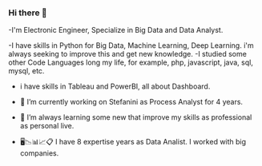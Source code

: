 ### Hi there 👋

-I'm Electronic Engineer, Specialize in Big Data and Data Analyst.

-I have skills in Python for Big Data, Machine Learning, Deep Learning. i'm always seeking to improve this and get new knowledge.
-I studied some other Code Languages long my life, for example, php, javascript, java, sql, mysql, etc.
- i have skills in Tableau and PowerBI, all about Dashboard.

- 🔭 I’m currently working on Stefanini as Process Analyst for 4 years.
- 🌱 I’m always learning some new that improve my skills as professional as personal live.
- 🖥️📉📊📈📋 I have 8 expertise years as Data Analist. I worked with big companies.


<!--
**ingvamartinez/ingvamartinez** is a ✨ _special_ ✨ repository because its `README.md` (this file) appears on your GitHub profile.

Here are some ideas to get you started:

- 🔭 I’m currently working on ...
- 🌱 I’m currently learning ...
- 👯 I’m looking to collaborate on ...
- 🤔 I’m looking for help with ...
- 💬 Ask me about ...
- 📫 How to reach me: ...
- 😄 Pronouns: ...
- ⚡ Fun fact: ...
-->
